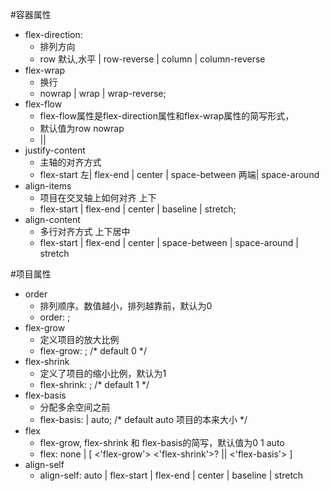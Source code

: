 #容器属性
- flex-direction:
    - 排列方向
    - row 默认,水平 | row-reverse | column | column-reverse
- flex-wrap
    - 换行
    - nowrap | wrap | wrap-reverse;
- flex-flow
    - flex-flow属性是flex-direction属性和flex-wrap属性的简写形式，
    - 默认值为row nowrap
    - <flex-direction> || <flex-wrap>
- justify-content
    - 主轴的对齐方式
    - flex-start 左| flex-end | center | space-between 两端| space-around
- align-items
    - 项目在交叉轴上如何对齐 上下
    - flex-start | flex-end | center | baseline | stretch;
- align-content 
    - 多行对齐方式 上下居中
    - flex-start | flex-end | center | space-between | space-around | stretch

#项目属性
- order
    - 排列顺序。数值越小，排列越靠前，默认为0
    - order: <integer>;
- flex-grow
    - 定义项目的放大比例
    - flex-grow: <number>; /* default 0 */
- flex-shrink
    - 定义了项目的缩小比例，默认为1
    - flex-shrink: <number>; /* default 1 */
- flex-basis
    - 分配多余空间之前
    - flex-basis: <length> | auto; /* default auto 项目的本来大小 */
- flex
    - flex-grow, flex-shrink 和 flex-basis的简写，默认值为0 1 auto
    - flex: none | [ <'flex-grow'> <'flex-shrink'>? || <'flex-basis'> ]
- align-self 
    - align-self: auto | flex-start | flex-end | center | baseline | stretch
 
  
